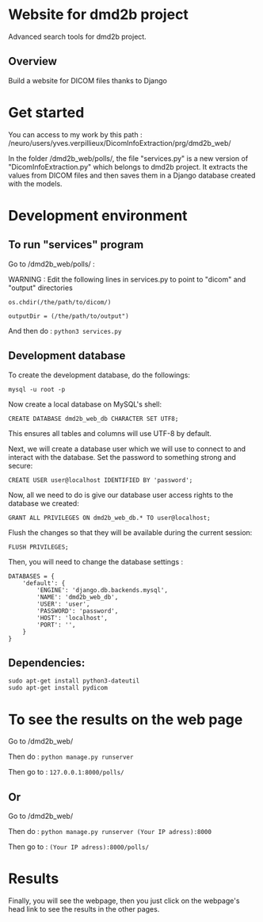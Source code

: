 # Website for dmd2b project
Advanced search tools for dmd2b project.

## Overview
Build a website for DICOM files thanks to Django

# Get started
You can access to my work by this path : /neuro/users/yves.verpillieux/DicomInfoExtraction/prg/dmd2b_web/

In the folder /dmd2b_web/polls/, the file "services.py" is a new version of "DicomInfoExtraction.py" which belongs to dmd2b project.
It extracts the values from DICOM files and then saves them in a Django database created with the models.

# Development environment
## To run "services" program
Go to /dmd2b_web/polls/ :

WARNING : Edit the following lines in services.py to point to "dicom" and "output" directories
```
os.chdir(/the/path/to/dicom/)

outputDir = (/the/path/to/output")
```

And then do : ```python3 services.py```

## Development database
To create the development database, do the followings:
```
mysql -u root -p
```

Now create a local database on MySQL's shell:
```
CREATE DATABASE dmd2b_web_db CHARACTER SET UTF8;
```
This ensures all tables and columns will use UTF-8 by default.

Next, we will create a database user which we will use to connect to and interact with the database. Set the password to something strong and secure:
```
CREATE USER user@localhost IDENTIFIED BY 'password';
```

Now, all we need to do is give our database user access rights to the database we created:
```
GRANT ALL PRIVILEGES ON dmd2b_web_db.* TO user@localhost;
```

Flush the changes so that they will be available during the current session:
```
FLUSH PRIVILEGES;
```

Then, you will need to change the database settings :
```
DATABASES = {
    'default': {
        'ENGINE': 'django.db.backends.mysql',
        'NAME': 'dmd2b_web_db',
        'USER': 'user',
        'PASSWORD': 'password',
        'HOST': 'localhost',
        'PORT': '',
    }
}
```
## Dependencies:
```
sudo apt-get install python3-dateutil
sudo apt-get install pydicom
```

# To see the results on the web page
Go to /dmd2b_web/

Then do : ```python manage.py runserver```

Then go to : ```127.0.0.1:8000/polls/```
## Or
Go to /dmd2b_web/

Then do : ```python manage.py runserver (Your IP adress):8000```

Then go to : ```(Your IP adress):8000/polls/```

# Results
Finally, you will see the webpage, then you just click on the webpage's head link to see the results in the other pages.
